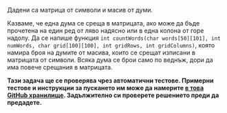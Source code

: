 Дадени са матрица от символи и масив от думи.

Казваме, че една дума се среща в матрицата, ако може да бъде прочетена на един ред от ляво надясно или в една колона от горе надолу. Да се напише функция `int countWords(char words[50][101], int numWords, char grid[100][100], int gridRows, int gridColumns)`, която намира броя на думите от масива, които се срещат изписани в матрицата от символи. Всяка дума се брои само по веднъж, дори да има повече срещания в матрицата.

**Тази задача ще се проверява чрез автоматични тестове. Примерни тестове и инструкции за пускането им може да намерите [в това GitHub хранилище](https://github.com/fmi-lab/cpp-homeworks-kn-2018). Задължително си проверете решението преди да предадете.**
